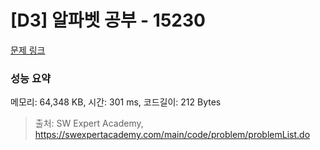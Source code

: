 # [D3] 알파벳 공부 - 15230 

[문제 링크](https://swexpertacademy.com/main/code/problem/problemDetail.do?contestProbId=AYLnMQT6vPADFATf) 

### 성능 요약

메모리: 64,348 KB, 시간: 301 ms, 코드길이: 212 Bytes



> 출처: SW Expert Academy, https://swexpertacademy.com/main/code/problem/problemList.do